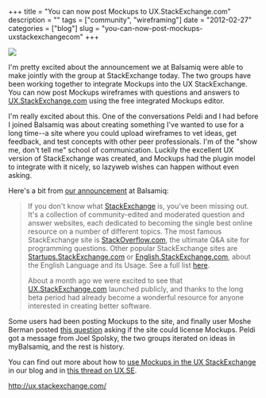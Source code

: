 +++
title = "You can now post Mockups to UX.StackExchange.com"
description = ""
tags = ["community", "wireframing"]
date = "2012-02-27"
categories = ["blog"]
slug = "you-can-now-post-mockups-uxstackexchangecom"
+++



  <div class="notebook-screenshot"><a href="http://ux.stackexchange.com/"><img src="http://media.konigi.com/bluga/wt4f4b9c9c3be5c_large.jpg"/></a></div><p>I'm pretty excited about the announcement we at Balsamiq were able to make jointly with the group at StackExchange today. The two groups have been working together to integrate Mockups into the UX StackExchange.  You can now post Mockups wireframes with questions and answers to <a href="http://ux.stackexchange.com/">UX.StackExchange.com</a> using the free integrated Mockups editor. </p>
<p>I'm really excited about this. One of the conversations Peldi and I had before I joined Balsamiq was about creating something I've wanted to use for a long time--a site where you could upload wireframes to vet ideas, get feedback, and test concepts with other peer professionals. I'm of the "show me, don't tell me" school of communication. Luckily the excellent UX version of StackExchange was created, and Mockups had the plugin model to integrate with it nicely, so lazyweb wishes can happen without even asking. </p>
<p>Here's a bit from <a href="http://blogs.balsamiq.com/product/2012/02/27/uxstackexchange/">our announcement</a> at Balsamiq:</p>
<blockquote><p>If you don't know what <a href="http://www.stackexchange.com/">StackExchange</a> is, you've been missing out. It's a collection of community-edited and moderated question and answer websites, each dedicated to becoming the single best online resource on a number of different topics. The most famous StackExchange site is <a href="http://stackoverflow.com/">StackOverflow.com</a>, the ultimate Q&amp;A site for programming questions. Other popular StackExchange sites are <a href="http://startups.stackexchange.com/">Startups.StackExchange.com</a> or <a href="http://english.stackexchange.com/">English.StackExchange.com</a>, about the English Language and its Usage. See a full list <a href="http://stackexchange.com/sites">here</a>.</p>
<p>About a month ago we were excited to see that <a href="http://ux.stackexchange.com/">UX.StackExchange.com</a> launched publicly, and thanks to the long beta period had already become a wonderful resource for anyone interested in creating better software.</p></blockquote>
<p>Some users had been posting Mockups to the site, and finally user Moshe Berman posted <a href="http://meta.ux.stackexchange.com/questions/647/can-stackexchange-license-balsamiq-for-mockups-on-ux-stackexchange">this question</a> asking if the site could license Mockups. Peldi got a message from Joel Spolsky, the two groups iterated on ideas in myBalsamiq, and the rest is history.</p>
<p>You can find out more about how to <a href="http://blogs.balsamiq.com/product/2012/02/27/uxstackexchange/">use Mockups in the UX StackExchange</a> in our blog and in <a href="http://meta.ux.stackexchange.com/questions/647/can-stackexchange-license-balsamiq-for-mockups-on-ux-stackexchange/781#781">this thread on UX.SE</a>.</p>
    
  <a href="http://ux.stackexchange.com/">http://ux.stackexchange.com/</a>
